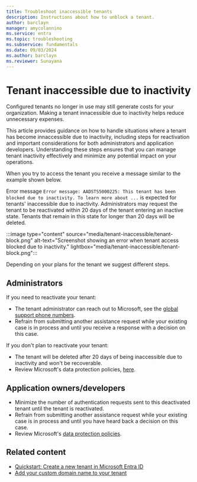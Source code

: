 ```yaml
---
title: Troubleshoot inaccessible tenants 
description: Instructions about how to unblock a tenant.
author: barclayn
manager: amycolannino
ms.service: entra
ms.topic: troubleshooting
ms.subservice: fundamentals
ms.date: 09/03/2024
ms.author: barclayn
ms.reviewer: Sunayana
---
```




# Tenant inaccessible due to inactivity

Configured tenants no longer in use may still generate costs for your organization. Making a tenant innacessible due to inactivity helps reduce unnecessary expenses.

This article provides guidance on how to handle situations where a tenant has become innaccessible due to inactivity, including steps for reactivation and important considerations for both administrators and application developers. Understanding these steps ensures that you can manage tenant inactivity effectively and minimize any potential impact on your operations.

When you try to access the tenant you receive a message similar to the example shown below. 

Error message ```Error message: AADSTS5000225: This tenant has been blocked due to inactivity. To learn more about ...``` is expected for tenants' inaccessible due to inactivity. Administrators may request the tenant to be reactivated within 20 days of the tenant entering an inactive state. Tenants that remain in this state for longer than 20 days will be deleted. 

:::image type="content" source="media/tenant-inaccessible/tenant-block.png" alt-text="Screenshot showing an error when tenant access blocked due to inactivity." lightbox="media/tenant-inaccessible/tenant-block.png":::

Depending on your plans for the tenant we suggest different steps.

## Administrators

If you need to reactivate your tenant:

- The tenant administrator can reach out to Microsoft, see the [global support phone numbers](https://support.microsoft.com/topic/global-customer-service-phone-numbers-c0389ade-5640-e588-8b0e-28de8afeb3f2).
- Refrain from submitting another assistance request while your existing case is in process and until you receive a response with a decision on this case.

If you don't plan to reactivate your tenant:

- The tenant will be deleted after 20 days of being inaccessible due to inactivity and won't be recoverable.
- Review Microsoft's data protection policies, [here](https://www.microsoft.com/trust-center/privacy/data-management#leave).  

## Application owners/developers

- Minimize the number of authentication requests sent to this deactivated tenant until the tenant is reactivated.
- Refrain from submitting another assistance request while your existing case is in process and until you have heard back a decision on this case.
- Review Microsoft's [data protection policies](https://www.microsoft.com/trust-center/privacy/data-management#leave).  

## Related content

- [Quickstart: Create a new tenant in Microsoft Entra ID](create-new-tenant.md)
- [Add your custom domain name to your tenant](add-custom-domain.yml)
